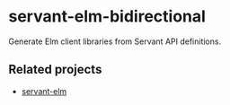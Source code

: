 # servant-elm-bidirectional

Generate Elm client libraries from Servant API definitions.

## Related projects

- [servant-elm](http://hackage.haskell.org/package/servant-elm)
